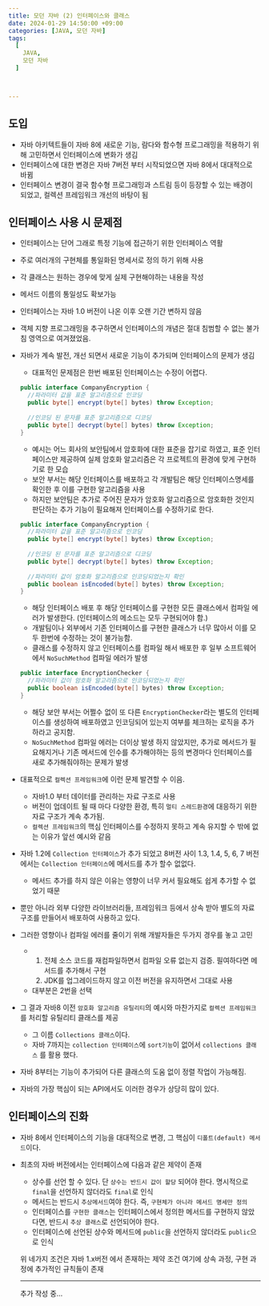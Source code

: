 ```yaml
---
title: 모던 자바 (2) 인터페이스와 클래스
date: 2024-01-29 14:50:00 +09:00
categories: [JAVA, 모던 자바]
tags:
  [
    JAVA,
    모던 자바
  ]



---
```


## 도입

- 자바 아키텍트들이 자바 8에 새로운 기능, 람다와 함수형 프로그래밍을 적용하기 위해 고민하면서 인터페이스에 변화가 생김
- 인터페이스에 대한 변경은 자바 7버전 부터 시작되었으면 자바 8에서 대대적으로 바뀜
- 인터페이스 변경이 결국 함수형 프로그래밍과 스트림 등이 등장할 수 있는 배경이 되었고, 컬렉션 프레임워크 개선의 바탕이 됨

## 인터페이스 사용 시 문제점

- 인터페이스는 단어 그래로 특정 기능에 접근하기 위한 인터페이스 역활

- 주로 여러개의 구현체를 통일화된 명세서로 정의 하기 위해 사용

- 각 클래스는 원하는 경우에 맞게 실제 구현해야하는 내용을 작성

- 메서드 이름의 통일성도 확보가능

- 인터페이스는 자바 1.0 버전이 나온 이후 오랜 기간 변하지 않음

- 객체 지향 프로그래밍을 추구하면서 인터페이스의 개념은 절대 침범할 수 없는 불가침 영역으로 여겨졌었음.

- 자바가 계속 발전, 개선 되면서 새로운 기능이 추가되며 인터페이스의 문제가 생김

  - 대표적인 문제점은 한번 배포된 인터페이스는 수정이 어렵다.

  ```Java
  public interface CompanyEncryption {
  	//파라미터 값을 표준 알고리즘으로 인코딩
  	public byte[] encrypt(byte[] bytes) throw Exception;
  	
  	//인코딩 된 문자를 표준 알고리즘으로 디코딩
  	public byte[] decrypt(byte[] bytes) throw Exception;
  }
  ```

  - 예시는 어느 회사의 보안팀에서 암호화에 대한 표준을 잡기로 하였고, 표준 인터페이스만 제공하여 실제 암호화 알고리즘은 각 프로젝트의 환경에 맞게 구현하기로 한 모습
  - 보안 부서는 해당 인터페이스를 배포하고 각 개발팀은 해당 인터페이스명세를 확인한 후 이를 구현한 알고리즘을 사용
  - 하지만 보안팀은 추가로 주어진 문자가 암호화 알고리즘으로 암호화한 것인지 판단하는 추가 기능이 필요해져 인터페이스를 수정하기로 한다.

  ```Java
  public interface CompanyEncryption {
  	//파라미터 값을 표준 알고리즘으로 인코딩
  	public byte[] encrypt(byte[] bytes) throw Exception;
  	
  	//인코딩 된 문자를 표준 알고리즘으로 디코딩
  	public byte[] decrypt(byte[] bytes) throw Exception;
    
    //파라미터 값이 암호화 알고리즘으로 인코딩되었는지 확인
    public boolean isEncoded(byte[] bytes) throw Exception;
  }
  ```

  - 해당 인터페이스 배포 후 해당 인터페이스를 구현한 모든 클래스에서 컴파일 에러가 발생한다. (인터페이스의 메소드는 모두 구현되어야 함.)
  - 개발팀이나 외부에서 기존 인터페이스를 구현한 클래스가 너무 많아서 이를 모두 한번에 수정하는 것이 불가능함.
  - 클래스를 수정하지 않고 인터페이스를 컴파일 해서 배포한 후 일부 소프트웨어에서 `NoSuchMethod` 컴파일 에러가 발생

  

  ```Java
  public interface EncryptionChecker {
    //파라미터 값이 암호화 알고리즘으로 인코딩되었는지 확인
    public boolean isEncoded(byte[] bytes) throw Exception;
  }
  ```

  - 해당 보안 부서는 어쩔수 없이 또 다른 `EncryptionChecker`라는 별도의 인터페이스를 생성하여 배포하였고 인코딩되어 있는지 여부를 체크하는 로직을 추가하라고 공지함.
  -  `NoSuchMethod` 컴파일 에러는 더이상 발생 하지 않았지만, 추가로 메서드가 필요해지거나 기존 메서드에 인수를 추가해야하는 등의 변경마다 인터페이스를 새로 추가해줘야하는 문제가 발생

- 대표적으로 `컬렉션 프레임워크`에 이런 문제 발견할 수 이음.

  - 자바1.0 부터 데이터를 관리하는 자료 구조로 사용
  - 버전이 업데이트 될 때 마다 다양한 환경, 특히 `멀티 스레드환경`에 대응하기 위한 자료 구조가 계속 추가됨.
  - `컬렉션 프레임워크`의 핵심 인터페이스를 수정하지 못하고 계속 유지할 수 밖에 없는 이유가 앞선 예시와 같음

- 자바 1.2에 `Collection 인터페이스`가 추가 되었고 8버전 사이 1.3, 1.4, 5, 6, 7 버전에서는 `Collection 인터페이스`에  메서드를 추가 할수 없없다.

  - 메서드 추가를 하지 않은 이유는 영향이 너무 커서 필요해도 쉽게 추가할 수 없었기 때문

- 뿐만 아니라 외부 다양한 라이브러리들, 프레임워크 등에서 상속 받아 별도의 자료 구조를 만들어서 배포하여 사용하고 있다.

- 그러한 영향이나 컴파일 에러를 줄이기 위해 개발자들은 두가지 경우를 놓고 고민

  - 1. 전체 소스 코드를 재컴파일하면서 컴파일 오류 없는지 검증. 필여하다면 메서드를 추가해서 구현
    2. JDK를 업그레이드하지 않고 이전 버전을 유지하면서 그대로 사용
  - 대부분은 2번을 선택

- 그 결과 자바8 이전 `암호화 알고리즘 유틸리티`의 예시와 마찬가지로 `컬렉션 프레임워크`를 처리할 유틸리티 클래스를 제공

  - 그 이름 `Collections 클래스`이다.
  - 자바 7까지는 `collection 인터페이스`에 `sort기능`이 없어서 `collections 클래스` 를 활용 했다.

- 자바 8부터는 기능이 추가되어 다른 클래스의 도움 없이 정렬 작업이 가능해짐.

- 자바의 가장 핵심이 되는 API에서도 이러한 경우가 상당히 많이 있다.



## 인터페이스의 진화

- 자바 8에서 인터페이스의 기능을 대대적으로 변경, 그 핵심이 `디폴트(default) 메서드`이다.

- 최초의 자바 버전에서는 인터페이스에 다음과 같은 제약이 존재

  - 상수를 선언 할 수 있다. 단 `상수는 반드시 값이 할당` 되어야 한다. 명시적으로 `final`을 선언하지 않더라도 `final`로 인식
  - 메서드는 반드시 `추상메서드`여야 한다. 즉, `구현체가 아니라 메서드 명세만 정의`
  - 인터페이스를 `구현한 클래스`는 인터페이스에서 정의한 메서드를 구현하지 않았다면, 반드시 `추상 클래스`로 선언되어야 한다.
  - 인터페이스에 선언된 상수와 메서드에 `public`을 선언하지 않더라도 `public`으로 인식

  위 네가지 조건은 자바 1.x버전 에서 존재하는 제약 조건 여기에 상속 과정, 구현 과정에 추가적인 규칙들이 존재

  ---------

  추가 작성 중...